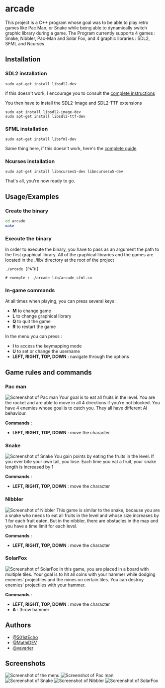 
# arcade

This project is a C++ program whose goal was to be able to play retro games like Pac Man, or Snake while being able to dynamically switch graphic library during a game.
The Program currently supports 4 games : Snake, Nibbler, Pac-Man and Solar Fox, and 4 graphic libraries : SDL2, SFML and Ncurses


## Installation

### SDL2 installation

```
sudo apt-get install libsdl2-dev
```

if this doesn't work, I encourage you to consult the [complete instructions](https://wiki.libsdl.org/SDL2/Installation)

You then have to install the SDL2-Image and SDL2-TTF extensions
```
sudo apt install libsdl2-image-dev
sudo apt-get install libsdl2-ttf-dev
```

### SFML installation

```
sudo apt-get install libsfml-dev
```
Same thing here, if this doesn't work, here's the [complete guide ](https://www.sfml-dev.org/tutorials/2.6/start-linux.php)

### Ncurses installation
```
sudo apt-get install libncurses5-dev libncursesw5-dev
```

That's all, you're now ready to go.
## Usage/Examples

### Create the binary
```bash
cd arcade
make
```


### Execute the binary
In order to execute the binary, you have to pass as an argument the path to the first graphical library. All of the graphical libraries and the games are located in the ./lib/ directory at the root of the project
```
./arcade [PATH]

# exemple : ./arcade lib/arcade_sfml.so
```

### In-game commands

At all times when playing, you can press several keys :
- **M** to change game
- **L** to change graphical library
- **Q** to quit the game
- **R** to restart the game

In the menu you can press :
- **I** to access the keymapping mode
- **U** to set or change the username
- **LEFT, RIGHT, TOP, DOWN** : navigate through the options

## Game rules and commands

### Pac man
![Screenshot of Pac man](./screenshots/pacman_screen1.png)
Your goal is to eat all fruits in the level. You are the rocket and are able to move in all 4 directions if you're not blocked.
You have 4 enemies whose goal is to catch you.
They all have different AI behaviour.

**Commands** :
- **LEFT, RIGHT, TOP, DOWN** : move the character

### Snake
![Screenshot of Snake](./screenshots/snake_screen1.png)
You gain points by eating the fruits in the level. If you ever bite your own tail, you lose. Each time you eat a fruit, your snake length is increased by 1

**Commands** :
- **LEFT, RIGHT, TOP, DOWN** : move the character

### Nibbler
![Screenshot of Nibbler](./screenshots/nibbler_screen1.png)
This game is similar to the snake, because you are a snake who needs to eat all fruits in the level and whose size increases by 1 for each fruit eaten. But in the nibbler, there are obstacles in the map and you have a time limit for each level.

**Commands** :
- **LEFT, RIGHT, TOP, DOWN** : move the character

### SolarFox
![Screenshot of SolarFox](./screenshots/solarfox_screen1.png)
In this game, you are placed in a board with multiple tiles. Your goal is to hit all coins with your hammer while dodging enemies' projectiles and the mines on certain tiles.
You can destroy enemies' projectiles with your hammer.

**Commands** :
- **LEFT, RIGHT, TOP, DOWN** : move the character
- **A** : throw hammer

## Authors

- [@501stEcho](https://github.com/501stEcho)
- [@MathiDEV](https://github.com/MathiDEV)
- [@vavarier](https://github.com/vavarier)


## Screenshots

![Screenshot of the menu](./screenshots/menu_screen1.png)
![Screenshot of Pac man](./screenshots/pacman_screen1.png)
![Screenshot of Snake](./screenshots/snake_screen1.png)
![Screenshot of Nibbler](./screenshots/snake_screen1.png)
![Screenshot of SolarFox](./screenshots/solarfox_screen1.png)
